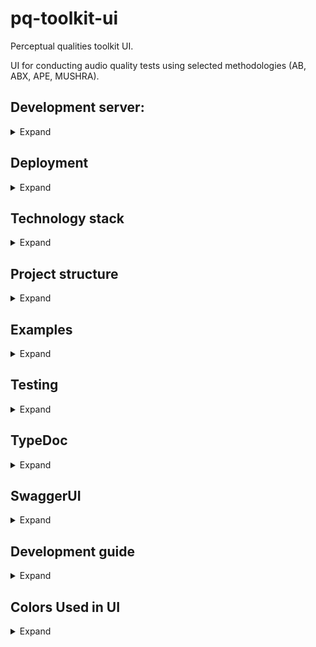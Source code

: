 # pq-toolkit-ui

Perceptual qualities toolkit UI.

UI for conducting audio quality tests using selected methodologies
(AB, ABX, APE, MUSHRA).

## Development server:
<details>

<summary>Expand</summary>

To deploy development server go to `pq-toolkit-ui` and run

```bash
npm install
npm run dev
```
## Available scripts
All scripts are available via `npm run <name>` command.

- `dev` - runs development server
- `build` - builds for deployment
- `start` - runs deployment server
- `lint` - runs linter
- `lint:fix` - runs linter and fixes all autofixable problems
- `test` - runs test suite
- `test:watch` - runs test suite and watches for changes
- `build-docs` - build typedoc docs
</details>

## Deployment
<details>

<summary>Expand</summary>

### Requirements

- Docker
- Make

```
make build-<env>
make start-<env>
```

Available environments:

- dev
- stage
- prod

Remember to create .env file for used environment.
Sample .env files are provided as `.env.<name>.sample`
</details>


## Technology stack

<details>

<summary>Expand</summary>

This project utilizes Typescript for full type safety, there are no .js files, all type definitions
are provided in place.

[Next.js](https://nextjs.org/) is used as primary framework for frontend routing and
backend API routes. [SWR](https://swr.vercel.app/) manages state of data collected from API,
one of components uses [axios](https://axios-http.com/) for upload progress handling.

API data validation is handled by [zod](https://github.com/colinhacks/zod) schemas.

[TailwindCSS](https://tailwindcss.com/) CSS framework.

[MUI Material](https://mui.com/) component library is used for base components.

[Holwer.js](https://howlerjs.com/) handles audio playback.

Other used dependencies:

- [sweetalert2](https://sweetalert2.github.io/) - confirmation modal
- [react-icons](https://react-icons.github.io/react-icons/) - icons
</details>

## Project structure

<details>

<summary>Expand</summary>

This project has modular structure allowing for easy expansion with additional test types or modification
of existing tests.

Basic structure:

- `deployments` - docker compose files used for deployment
- `doc` - generated documentation for schemas, must be generated first using `npm run build-docs`
- `public` - static assets
- `src`
  - `app` - app router, contains all routes (api and frontend)
    - `about` - pages with information about experiments
    - other - frontend routes
  - `core` - core functionality, e.g. api handlers, global components
  - `lib` - all components, schemas used in app
  - `styles` - base style definitions in .css files (mainly typography)

</details>

## Examples

<details>

<summary>Expand</summary>

There is example configuration for experiment in `public/examples` folder with 2 configurations
and samples required to start it. It can be used after uploading via admin panel.
</details>

## Testing
<details>

<summary>Expand</summary>

This project uses Jest for testing, to run test suite use `npm run test` command
or `npm run test:watch` to run tests and watch for changes (useful when debugging test).

All tests are created in place inside `__tests__` directory.

Code coverage is available in `coverage` directory after running test suite.

Note that test coverage is lacking due to no test harness for Howler.js and
inability to test audio in Jest (and handling audio is main scope of this project).
</details>

## TypeDoc

<details>

<summary>Expand</summary>

There is TypeDoc documentation available for experiment schemas.
It has to be build by running `npm run build-docs`, then it's available
in `doc` directory.

Documentation describes all types needed to setup experiment and save results.
Tooltip hints are also available in compatible IDEs.
</details>

## SwaggerUI

<details>

<summary>Expand</summary>

For API endpoints documentation start the service and visit the `/api/v1/api-docs` endpoint.

</details>

## Development guide
<details>

<summary>Expand</summary>

This is reference of components and flows used to access experiments for future developers. 
## pq-toolkit-ui/src/app
<details>

<summary>Expand</summary>


Good entry point is Next.js documentation, where app router is described.
Then starting point of user flow is `app/page.tsx` file, where list of all experiments is shown.
If user selects one of the experiments, then he is redirected to `app/[name]/page.tsx` where
experiment start page is displayed. All pages starting from this are wrapped in `app/[name]/layout.tsx` component
which handles fetching experiment setup, preparing it, storing all result values and distributing
it via Provider.

Main steps taken in `app/[name]/layout.tsx` are:

- fetching data using hook that fetches and validates data
- filling all randomizable experiment data (or loading state from session storage to ensure
  that refreshing page won't change shuffles)
- initializing or loading save results state (again to preserve for refreshing)
- creating methods for updating results and saving them in API

File `app\[name]\[step]\page.tsx` is responsible for:
  - page conatining experiment components, handling buttons: Next, Previous, Finish as well as saving results.

File `app\[name]\finish\page.tsx` is responsible for:
  - page apearing after test is finished with custom thank you note and go back to home page button.

File `app\invalid-configuration-error.tsx` is responsible for:
  - page apearing after error with the configuration of an experiment occured.

File `app\error.tsx` is responsible for:
  - page apearing after any other error occured.

File `app\loading.tsx` is responsible for:
  - page apearing, when moving to a page, that is not loaded yet.

Folder `app\about` holds files responsible for pages holding information about different types of exeperiments:
 - `app\about\ab\page.tsx`
 - `app\about\abx\page.tsx`
 - `app\about\ape\page.tsx`
 - `app\about\mushra\page.tsx`

File `app\admin\page.tsx` is responsible for admin panel containing:
  - list of configured experiments
  - option to add new experiments
  - option to remove experiment

</details>

## pq-toolkit-ui/src/core
<details>

<summary>Expand</summary>

Files responsible for some of the core functionalities:
- `pq-toolkit-ui/src/core/apiHandlers` - functions around API
- `pq-toolkit-ui/src/core/hooks/useStorage.ts` - Hook for safely using localStorage and sessionStorage in Next.js


</details>

## pq-toolkit-ui/src/lib
<details>

### pq-toolkit-ui/src/lib/components

#### pq-toolkit-ui/src/lib/components/basic
<details>

<summary>Expand</summary>

To edit commonly used components such as:
- `pq-toolkit-ui/src/lib/components/basic/blobs.tsx` - responsible for background animations
- `pq-toolkit-ui/src/lib/components/basic/deleteButton.tsx`
- `pq-toolkit-ui/src/lib/components/basic/header.tsx` - responsible for left top corner icon
- `pq-toolkit-ui/src/lib/components/basic/scrollToTopButton.tsx`
- `pq-toolkit-ui/src/lib/components/basic/themeSwitch.tsx` - responsible for changing between dark and light theme
</details>

#### pq-toolkit-ui/src/lib/components/editors
<details>

<summary>Expand</summary>

To edit page responsible for configurating individual experiments:

- `lib\components\editors\AbEditor.tsx`
- `lib\components\editors\AbxEditor.tsx`
- `lib\components\editors\ApeEditor.tsx`
- `lib\components\editors\MushraEditor.tsx`
</details>

#### pq-toolkit-ui/src/lib/components/experiments
<details>

<summary>Expand</summary>

Most important files responsible for editing the design of the experiments:  

- To edit test page layout and components used:
  - `lib\components\experiments\ABTestComponent.tsx`
  - `lib\components\experiments\ABXTestComponent.tsx`
  - `lib\components\experiments\APETestComponent.tsx`
  - `lib\components\experiments\MUSHRATestComponent.tsx`

- To edit individual components edit files below:
  - `lib\components\experiments\common\VerticalMultislider.tsx` - to edit VerticalMultislider 
  - `lib\components\experiments\common\VerticaSlider.tsx` - to edit Vertical Slider 
  - `lib\components\experiments\common\SingleSelectQuestion.tsx` - to edit single select buttons between two options

</details>


#### pq-toolkit-ui/src/lib/components/login
<details>

<summary>Expand</summary>

  - `lib\components\experiments\player\login-page.tsx` - to edit login page
</details>

#### pq-toolkit-ui/src/lib/components/player
<details>

<summary>Expand</summary>

  - `lib\components\experiments\player\MultiPlayer.tsx` - to edit player handling multiple samples
  - `lib\components\experiments\player\SinglePlayer.tsx` - to edit player handling one sample
</details>
</details>

<summary>Expand</summary>

## pq-toolkit-ui/src/styles
<details>

<summary>Expand</summary>

Holding css files responsible for look style:

- `pq-toolkit-ui\src\styles\base.css`
- `pq-toolkit-ui\src\styles\globals.css`
- `pq-toolkit-ui\src\styles\typography.css`
</details>

## Adding new experiment

<details>

<summary>Expand</summary>

All the types are available at `lib/schemas` and are created using zod schemas to allow
for easy validation.

To add new experiment type most important steps are:

- add setup and state schemas that extend base schemas
- create test page components at `lib/components/experiments` using provided components or
  adding new ones
- register new component as test type handler at `app/[name]/[step]/page.tsx`
- add randomizing function to `app/[name]/utils.ts` if needed
- fill missing types in `app/[name]/layout.tsx`

</details>
</details>

## Colors Used in UI
<details>

<summary>Expand</summary>

The UI design incorporates a consistent color scheme to enhance user experience and maintain visual coherence. Here are the main colors used across different elements of the interface, differentiated by light and dark modes:

### Light Mode
- **Background Colors:**
  - `bg-gray-200` ![#E5E7EB](https://via.placeholder.com/15/E5E7EB/000000?text=+)
- **Primary Buttons:**
  - `bg-blue-400` ![#3B82F6](https://via.placeholder.com/15/3B82F6/000000?text=+)
- **Secondary Buttons:**
  - `bg-gray-300` ![#D1D5DB](https://via.placeholder.com/15/D1D5DB/000000?text=+)
- **Text Colors:**
  - `text-black` ![#000000](https://via.placeholder.com/15/000000/FFFFFF?text=+)
  - `text-gray-300` ![#D1D5DB](https://via.placeholder.com/15/D1D5DB/000000?text=+)
  - `text-gray-400` ![#9CA3AF](https://via.placeholder.com/15/9CA3AF/000000?text=+)
  - `text-blue-500` ![#3B82F6](https://via.placeholder.com/15/3B82F6/000000?text=+)
  - `text-pink-500` ![#EC4899](https://via.placeholder.com/15/EC4899/000000?text=+)
  - `text-white` ![#FFFFFF](https://via.placeholder.com/15/FFFFFF/000000?text=+)
- **Borders:**
  - `border-gray-500` ![#6B7280](https://via.placeholder.com/15/6B7280/000000?text=+)
  - `border-gray-600` ![#4B5563](https://via.placeholder.com/15/4B5563/000000?text=+)
- **Hover States:**
  - `hover:bg-gray-200` ![#E5E7EB](https://via.placeholder.com/15/E5E7EB/000000?text=+)
  - `hover:bg-pink-500` ![#EC4899](https://via.placeholder.com/15/EC4899/000000?text=+)
  - `hover:text-pink-500` ![#EC4899](https://via.placeholder.com/15/EC4899/000000?text=+)
- **Disabled States:**
  - `disabled:bg-gray-700` ![#374151](https://via.placeholder.com/15/374151/FFFFFF?text=+)
  - `disabled:text-gray-400` ![#9CA3AF](https://via.placeholder.com/15/9CA3AF/000000?text=+)

### Dark Mode
- **Background Colors:**
  - `dark:bg-blue-500` ![#3B82F6](https://via.placeholder.com/15/3B82F6/000000?text=+)
  - `dark:bg-gray-300` ![#D1D5DB](https://via.placeholder.com/15/D1D5DB/000000?text=+)
  - `dark:bg-gray-600` ![#4B5563](https://via.placeholder.com/15/4B5563/000000?text=+)
  - `dark:bg-gray-700` ![#374151](https://via.placeholder.com/15/374151/FFFFFF?text=+)
  - `dark:bg-stone-800` ![#1C1917](https://via.placeholder.com/15/1C1917/FFFFFF?text=+)
  - `dark:bg-stone-900` ![#111827](https://via.placeholder.com/15/111827/FFFFFF?text=+)
- **Primary Buttons:**
  - `dark:bg-blue-500` ![#3B82F6](https://via.placeholder.com/15/3B82F6/000000?text=+)
- **Secondary Buttons:**
  - `dark:bg-gray-600` ![#4B5563](https://via.placeholder.com/15/4B5563/000000?text=+)
  - `dark:bg-gray-700` ![#374151](https://via.placeholder.com/15/374151/FFFFFF?text=+)
- **Text Colors:**
  - `dark:text-black` ![#000000](https://via.placeholder.com/15/000000/FFFFFF?text=+)
  - `dark:text-blue-500` ![#3B82F6](https://via.placeholder.com/15/3B82F6/000000?text=+)
  - `dark:text-gray-300` ![#D1D5DB](https://via.placeholder.com/15/D1D5DB/000000?text=+)
  - `dark:text-gray-400` ![#9CA3AF](https://via.placeholder.com/15/9CA3AF/000000?text=+)
  - `dark:text-pink-600` ![#DB2777](https://via.placeholder.com/15/DB2777/000000?text=+)
  - `dark:text-white` ![#FFFFFF](https://via.placeholder.com/15/FFFFFF/000000?text=+)
- **Borders:**
  - `dark:border-gray-500` ![#6B7280](https://via.placeholder.com/15/6B7280/000000?text=+)
  - `dark:border-gray-600` ![#4B5563](https://via.placeholder.com/15/4B5563/000000?text=+)
- **Hover States:**
  - `dark:hover:bg-bray-800` ![#1F2937](https://via.placeholder.com/15/1F2937/FFFFFF?text=+)
  - `dark:hover:bg-gray-600` ![#4B5563](https://via.placeholder.com/15/4B5563/000000?text=+)
  - `dark:hover:bg-pink-600` ![#DB2777](https://via.placeholder.com/15/DB2777/000000?text=+)
  - `dark:hover:border-gray-500` ![#6B7280](https://via.placeholder.com/15/6B7280/000000?text=+)
  - `dark:hover:text-pink-600` ![#DB2777](https://via.placeholder.com/15/DB2777/000000?text=+)
- **Disabled States:**
  - `dark:disabled:bg-gray-700` ![#374151](https://via.placeholder.com/15/374151/FFFFFF?text=+)
  - `dark:disabled:text-gray-400` ![#9CA3AF](https://via.placeholder.com/15/9CA3AF/000000?text=+)

### Gradients
- **Light Mode:**
  - `bg-gradient-to-r from-cyan-500 via-pink-500 to-purple-500` 
  - `bg-gradient-to-r from-indigo-500 to-cyan-600` 
  - `bg-gradient-to-r from-cyan-600 to-pink-500` 
  - `bg-gradient-to-r from-pink-500 to-violet-500` 
  - `bg-gradient-to-r from-pink-500 to-pink-700` 
  - `bg-gradient-to-r from-cyan-600 via-pink-700 to-violet-600` 
- **Dark Mode:**
  - `dark:from-indigo-500 dark:to-cyan-600` 
  - `dark:from-pink-500 dark:via-pink-600 dark:to-violet-500`

These colors are defined using TailwindCSS classes and are applied consistently across the application to ensure a cohesive and user-friendly interface.

</details>